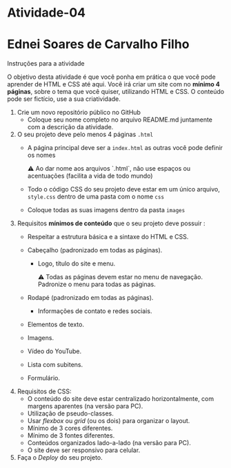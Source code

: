 # Atividade-04
# Ednei Soares de Carvalho Filho 
Instruções para a atividade

O objetivo desta atividade é que você ponha em prática o que você pode aprender de HTML e CSS até aqui.  Você irá criar um site com no **mínimo 4 páginas**, sobre o tema que você quiser, utilizando HTML e CSS. O conteúdo pode ser fictício, use a sua criatividade.

1. Crie um novo repositório público no GitHub
    - Coloque seu nome completo no arquivo README.md juntamente com a descrição da atividade.
2. O seu projeto deve pelo menos 4 páginas `.html`
    - A página principal deve ser a  `index.html` as outras você pode definir os nomes
        
        <aside>
        ⚠️ Ao dar nome aos arquivos `.html`, não use espaços ou acentuações (facilita a vida de todo mundo)
        
        </aside>
        
    - Todo o código CSS do seu projeto deve estar em um único arquivo, `style.css` dentro de uma pasta com o nome `css`
    - Coloque todas as suas imagens dentro da pasta `images`
3. Requisitos **mínimos de conteúdo** que o seu projeto deve possuir :
    - Respeitar a estrutura básica e a sintaxe do HTML e CSS.
    - Cabeçalho (padronizado em todas as páginas).
        - Logo, título do site e menu.
            
            <aside>
            ⚠️ Todas as páginas devem estar no menu de navegação. Padronize o menu para todas as páginas.
            
            </aside>
            
    - Rodapé (padronizado em todas as páginas).
        - Informações de contato e redes sociais.
    - Elementos de texto.
    - Imagens.
    - Vídeo do YouTube.
    - Lista com subitens.
    - Formulário.
4. Requisitos de CSS:
    - O conteúdo do site deve estar centralizado horizontalmente, com margens aparentes (na versão para PC).
    - Utilização de pseudo-classes.
    - Usar *flexbox* ou *grid* (ou os dois) para organizar o layout.
    - Mínimo de 3 cores diferentes.
    - Mínimo de 3 fontes diferentes.
    - Conteúdos organizados lado-a-lado (na versão para PC).
    - O site deve ser responsivo para celular.
5. Faça o *Deploy* do seu projeto.
